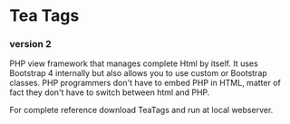 # Tea Tags
### version 2

PHP view framework that manages complete Html by itself. It uses Bootstrap 4 internally but also allows you to use custom or Bootstrap classes. PHP programmers don't have to embed PHP in HTML, matter of fact they don't have to switch between html and PHP.


For complete reference download TeaTags and run at local webserver.
